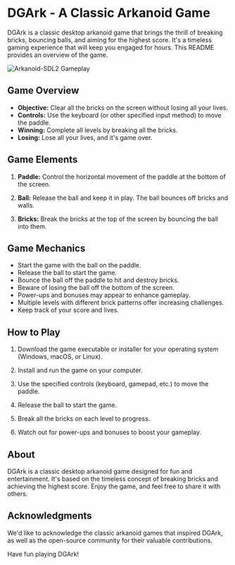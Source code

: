 # DGArk - A Classic Arkanoid Game

DGArk is a classic desktop arkanoid game that brings the thrill of breaking bricks, bouncing balls, and aiming for the highest score. It's a timeless gaming experience that will keep you engaged for hours. This README provides an overview of the game.

![Arkanoid-SDL2 Gameplay](https://github.com/MarvisClause/Arkanoid-SDL2/blob/main/ShowCase/gameplay.gif)

## Game Overview

- **Objective:** Clear all the bricks on the screen without losing all your lives.
- **Controls:** Use the keyboard (or other specified input method) to move the paddle.
- **Winning:** Complete all levels by breaking all the bricks.
- **Losing:** Lose all your lives, and it's game over.

## Game Elements

1. **Paddle:** Control the horizontal movement of the paddle at the bottom of the screen.

2. **Ball:** Release the ball and keep it in play. The ball bounces off bricks and walls.

3. **Bricks:** Break the bricks at the top of the screen by bouncing the ball into them.

## Game Mechanics

- Start the game with the ball on the paddle.
- Release the ball to start the game.
- Bounce the ball off the paddle to hit and destroy bricks.
- Beware of losing the ball off the bottom of the screen.
- Power-ups and bonuses may appear to enhance gameplay.
- Multiple levels with different brick patterns offer increasing challenges.
- Keep track of your score and lives.

## How to Play

1. Download the game executable or installer for your operating system (Windows, macOS, or Linux).

2. Install and run the game on your computer.

3. Use the specified controls (keyboard, gamepad, etc.) to move the paddle.

4. Release the ball to start the game.

5. Break all the bricks on each level to progress.

6. Watch out for power-ups and bonuses to boost your gameplay.

## About

DGArk is a classic desktop arkanoid game designed for fun and entertainment. It's based on the timeless concept of breaking bricks and achieving the highest score. Enjoy the game, and feel free to share it with others.

## Acknowledgments

We'd like to acknowledge the classic arkanoid games that inspired DGArk, as well as the open-source community for their valuable contributions.

Have fun playing DGArk!
